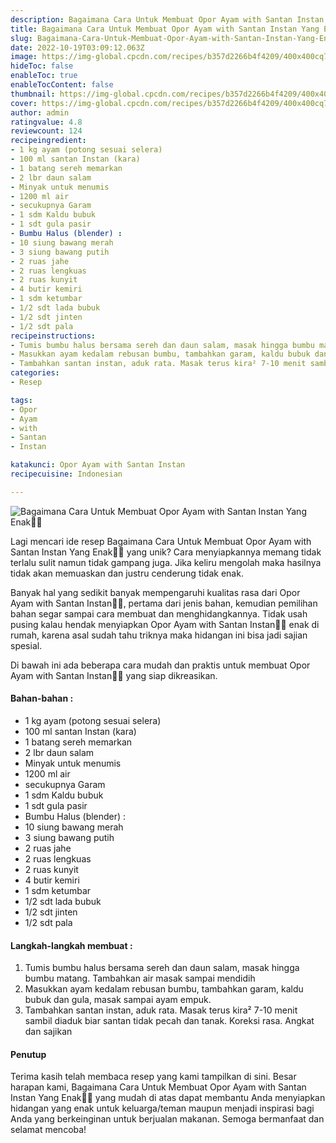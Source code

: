 ```yaml
---
description: Bagaimana Cara Untuk Membuat Opor Ayam with Santan Instan Yang Enak"
title: Bagaimana Cara Untuk Membuat Opor Ayam with Santan Instan Yang Enak
slug: Bagaimana-Cara-Untuk-Membuat-Opor-Ayam-with-Santan-Instan-Yang-Enak
date: 2022-10-19T03:09:12.063Z
image: https://img-global.cpcdn.com/recipes/b357d2266b4f4209/400x400cq70/photo.jpg
hideToc: false
enableToc: true
enableTocContent: false
thumbnail: https://img-global.cpcdn.com/recipes/b357d2266b4f4209/400x400cq70/photo.jpg
cover: https://img-global.cpcdn.com/recipes/b357d2266b4f4209/400x400cq70/photo.jpg
author: admin
ratingvalue: 4.8
reviewcount: 124
recipeingredient:
- 1 kg ayam (potong sesuai selera)
- 100 ml santan Instan (kara)
- 1 batang sereh memarkan
- 2 lbr daun salam
- Minyak untuk menumis
- 1200 ml air
- secukupnya Garam
- 1 sdm Kaldu bubuk
- 1 sdt gula pasir
- Bumbu Halus (blender) :
- 10 siung bawang merah
- 3 siung bawang putih
- 2 ruas jahe
- 2 ruas lengkuas
- 2 ruas kunyit
- 4 butir kemiri
- 1 sdm ketumbar
- 1/2 sdt lada bubuk
- 1/2 sdt jinten
- 1/2 sdt pala
recipeinstructions:
- Tumis bumbu halus bersama sereh dan daun salam, masak hingga bumbu matang. Tambahkan air masak sampai mendidih
- Masukkan ayam kedalam rebusan bumbu, tambahkan garam, kaldu bubuk dan gula, masak sampai ayam empuk.
- Tambahkan santan instan, aduk rata. Masak terus kira² 7-10 menit sambil diaduk biar santan tidak pecah dan tanak. Koreksi rasa. Angkat dan sajikan
categories:
- Resep

tags:
- Opor
- Ayam
- with
- Santan
- Instan

katakunci: Opor Ayam with Santan Instan
recipecuisine: Indonesian

---
```


![Bagaimana Cara Untuk Membuat Opor Ayam with Santan Instan Yang Enak👩‍🍳](https://img-global.cpcdn.com/recipes/b357d2266b4f4209/400x400cq70/photo.jpg)

Lagi mencari ide resep Bagaimana Cara Untuk Membuat Opor Ayam with Santan Instan Yang Enak👩‍🍳 yang unik? Cara menyiapkannya memang tidak terlalu sulit namun tidak gampang juga. Jika keliru mengolah maka hasilnya tidak akan memuaskan dan justru cenderung tidak enak.

Banyak hal yang sedikit banyak mempengaruhi kualitas rasa dari Opor Ayam with Santan Instan👩‍🍳, pertama dari jenis bahan, kemudian pemilihan bahan segar sampai cara membuat dan menghidangkannya. Tidak usah pusing kalau hendak menyiapkan Opor Ayam with Santan Instan👩‍🍳 enak di rumah, karena asal sudah tahu triknya maka hidangan ini bisa jadi sajian spesial.

Di bawah ini ada beberapa cara mudah dan praktis untuk membuat Opor Ayam with Santan Instan👩‍🍳 yang siap dikreasikan.

<!--inarticleads1-->

#### Bahan-bahan :

- 1 kg ayam (potong sesuai selera)
- 100 ml santan Instan (kara)
- 1 batang sereh memarkan
- 2 lbr daun salam
- Minyak untuk menumis
- 1200 ml air
- secukupnya Garam
- 1 sdm Kaldu bubuk
- 1 sdt gula pasir
- Bumbu Halus (blender) :
- 10 siung bawang merah
- 3 siung bawang putih
- 2 ruas jahe
- 2 ruas lengkuas
- 2 ruas kunyit
- 4 butir kemiri
- 1 sdm ketumbar
- 1/2 sdt lada bubuk
- 1/2 sdt jinten
- 1/2 sdt pala

<!--inarticleads2-->

#### Langkah-langkah membuat :

1. Tumis bumbu halus bersama sereh dan daun salam, masak hingga bumbu matang. Tambahkan air masak sampai mendidih
1. Masukkan ayam kedalam rebusan bumbu, tambahkan garam, kaldu bubuk dan gula, masak sampai ayam empuk.
1. Tambahkan santan instan, aduk rata. Masak terus kira² 7-10 menit sambil diaduk biar santan tidak pecah dan tanak. Koreksi rasa. Angkat dan sajikan

#### Penutup

Terima kasih telah membaca resep yang kami tampilkan di sini. Besar harapan kami, Bagaimana Cara Untuk Membuat Opor Ayam with Santan Instan Yang Enak👩‍🍳 yang mudah di atas dapat membantu Anda menyiapkan hidangan yang enak untuk keluarga/teman maupun menjadi inspirasi bagi Anda yang berkeinginan untuk berjualan makanan. Semoga bermanfaat dan selamat mencoba!
